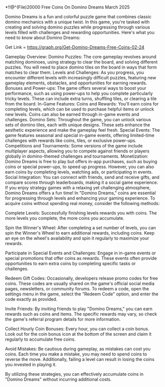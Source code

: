 \*!!@\^(File)20000 Free Coins On Domino Dreams March 2025

Domino Dreams is a fun and colorful puzzle game that combines classic
domino mechanics with a unique twist. In this game, you're tasked with
creating and solving domino puzzles while progressing through various
levels filled with challenges and rewarding opportunities. Here's what
you need to know about Domino Dreams:

Get Link = https://graph.org/Get-Domino-Dreams-Free-Coins-02-24

Gameplay Overview: Domino Puzzles: The core gameplay revolves around
matching dominoes, using strategy to clear the board, and solving
different puzzles. You will need to place domino tiles on the board in
ways that form matches to clear them. Levels and Challenges: As you
progress, you encounter different levels with increasingly difficult
puzzles, featuring new gameplay elements, obstacles, and opportunities
for earning rewards. Bonuses and Power-ups: The game offers several ways
to boost your performance, such as using power-ups to help you complete
particularly tricky levels. These can include extra turns, shuffling
tiles, or clearing a tile from the board. In-Game Features: Coins and
Rewards: You'll earn coins for completing levels, which can be used to
purchase helpful items or unlock new levels. Coins can also be earned
through in-game events and challenges. Domino Sets: Throughout the game,
you can unlock various sets of domino tiles, each with unique designs.
These sets enhance the aesthetic experience and make the gameplay feel
fresh. Special Events: The game features seasonal and special in-game
events, offering limited-time challenges with rewards like coins, tiles,
or exclusive power-ups. Competitions and Tournaments: Some versions of
the game include multiplayer aspects, allowing you to compete against
friends or players globally in domino-themed challenges and tournaments.
Monetization: Domino Dreams is free to play but offers in-app purchases,
such as buying coins or special power-ups, to speed up progress.
However, you can also earn coins by completing levels, watching ads, or
participating in events. Social Integration: You can connect with
friends, send and receive gifts, and compare scores through
leaderboards, making it a social game experience. If you enjoy strategy
games with a relaxing yet challenging atmosphere, Domino Dreams offers a
fun time! In \"Domino Dreams,\" coins are essential for progressing
through levels and enhancing your gaming experience. To acquire coins
without spending real money, consider the following methods:

Complete Levels: Successfully finishing levels rewards you with coins.
The more levels you complete, the more coins you accumulate.

Spin the Winner\'s Wheel: After completing a set number of levels, you
can spin the Winner\'s Wheel to earn additional rewards, including
coins. Keep an eye on the wheel\'s availability and spin it regularly to
maximize your rewards.

Participate in Special Events and Challenges: Engage in in-game events
or special promotions that offer coins as rewards. These events often
provide opportunities to earn extra coins by completing specific tasks
or challenges.

Redeem Gift Codes: Occasionally, developers release promo codes for free
coins. These codes are usually shared on the game\'s official social
media pages, newsletters, or community forums. To redeem a code, open
the settings menu in the game, select the \"Redeem Code\" option, and
enter the code exactly as provided.

Invite Friends: By inviting friends to play \"Domino Dreams,\" you can
earn rewards such as coins and items. The specific rewards may vary, so
check the game\'s referral program details for more information.

Collect Hourly Coin Bonuses: Every hour, you can collect a coin bonus.
Look out for the coin bonus icon at the bottom of the screen and claim
it regularly to accumulate free coins.

Avoid Mistakes: Be cautious during gameplay, as mistakes can cost you
coins. Each time you make a mistake, you may need to spend coins to
reverse the move. Additionally, failing a level can result in losing the
coins you invested in playing it.

By utilizing these strategies, you can effectively accumulate coins in
\"Domino Dreams\" without incurring additional costs.
